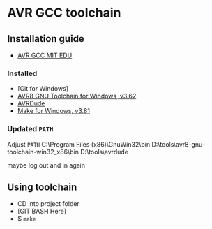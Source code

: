 # AVR GCC toolchain

## Installation guide

* [AVR GCC MIT EDU](http://fab.cba.mit.edu/classes/863.16/doc/projects/ftsmin/windows_avr.html)

### Installed

* [Git for Windows]
* [AVR8 GNU Toolchain for Windows, v3.62](https://www.microchip.com/en-us/development-tools-tools-and-software/gcc-compilers-avr-and-arm)
* [AVRDude](http://fab.cba.mit.edu/classes/863.16/doc/projects/ftsmin/avrdude-win-64bit.zip)
* [Make for Windows, v3.81](fab.cba.mit.edu/classes/863.16/doc/projects/ftsmin/make-3.81.exe)

### Updated `PATH`

Adjust `PATH`
C:\Program Files (x86)\GnuWin32\bin
D:\tools\avr8-gnu-toolchain-win32_x86\bin
D:\tools\avrdude

maybe log out and in again

## Using toolchain

* CD into project folder
* [GIT BASH Here]
* $ `make`


